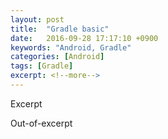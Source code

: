 ```yaml
---
layout: post
title:  "Gradle basic"
date:   2016-09-28 17:17:10 +0900
keywords: "Android, Gradle"
categories: [Android]
tags: [Gradle]
excerpt: <!--more-->
---
```




Excerpt
<!--more-->
Out-of-excerpt



